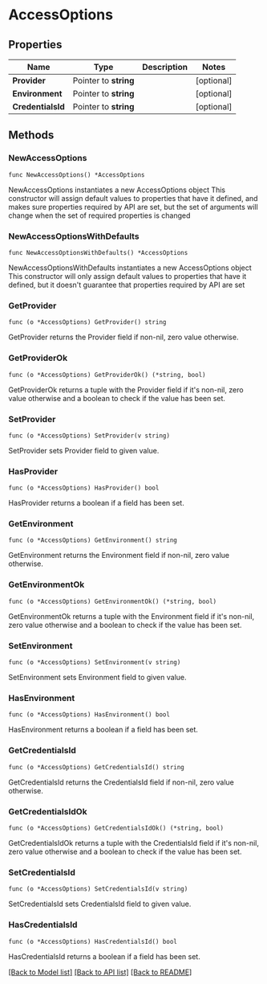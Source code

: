 # AccessOptions

## Properties

Name | Type | Description | Notes
------------ | ------------- | ------------- | -------------
**Provider** | Pointer to **string** |  | [optional] 
**Environment** | Pointer to **string** |  | [optional] 
**CredentialsId** | Pointer to **string** |  | [optional] 

## Methods

### NewAccessOptions

`func NewAccessOptions() *AccessOptions`

NewAccessOptions instantiates a new AccessOptions object
This constructor will assign default values to properties that have it defined,
and makes sure properties required by API are set, but the set of arguments
will change when the set of required properties is changed

### NewAccessOptionsWithDefaults

`func NewAccessOptionsWithDefaults() *AccessOptions`

NewAccessOptionsWithDefaults instantiates a new AccessOptions object
This constructor will only assign default values to properties that have it defined,
but it doesn't guarantee that properties required by API are set

### GetProvider

`func (o *AccessOptions) GetProvider() string`

GetProvider returns the Provider field if non-nil, zero value otherwise.

### GetProviderOk

`func (o *AccessOptions) GetProviderOk() (*string, bool)`

GetProviderOk returns a tuple with the Provider field if it's non-nil, zero value otherwise
and a boolean to check if the value has been set.

### SetProvider

`func (o *AccessOptions) SetProvider(v string)`

SetProvider sets Provider field to given value.

### HasProvider

`func (o *AccessOptions) HasProvider() bool`

HasProvider returns a boolean if a field has been set.

### GetEnvironment

`func (o *AccessOptions) GetEnvironment() string`

GetEnvironment returns the Environment field if non-nil, zero value otherwise.

### GetEnvironmentOk

`func (o *AccessOptions) GetEnvironmentOk() (*string, bool)`

GetEnvironmentOk returns a tuple with the Environment field if it's non-nil, zero value otherwise
and a boolean to check if the value has been set.

### SetEnvironment

`func (o *AccessOptions) SetEnvironment(v string)`

SetEnvironment sets Environment field to given value.

### HasEnvironment

`func (o *AccessOptions) HasEnvironment() bool`

HasEnvironment returns a boolean if a field has been set.

### GetCredentialsId

`func (o *AccessOptions) GetCredentialsId() string`

GetCredentialsId returns the CredentialsId field if non-nil, zero value otherwise.

### GetCredentialsIdOk

`func (o *AccessOptions) GetCredentialsIdOk() (*string, bool)`

GetCredentialsIdOk returns a tuple with the CredentialsId field if it's non-nil, zero value otherwise
and a boolean to check if the value has been set.

### SetCredentialsId

`func (o *AccessOptions) SetCredentialsId(v string)`

SetCredentialsId sets CredentialsId field to given value.

### HasCredentialsId

`func (o *AccessOptions) HasCredentialsId() bool`

HasCredentialsId returns a boolean if a field has been set.


[[Back to Model list]](../README.md#documentation-for-models) [[Back to API list]](../README.md#documentation-for-api-endpoints) [[Back to README]](../README.md)


